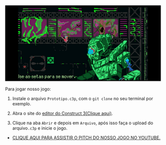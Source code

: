 ![tela inicial](tela%20inicial.jpeg)

Para jogar nosso jogo:
1. Instale o arquivo `Prototipo.c3p`, com o `git clone` no seu terminal por exemplo.

2. Abra o site do [editor do Construct 3(Clique aqui)](https://editor.construct.net/?startTour).

3. Clique na aba `Abrir` e depois em `Arquivo`, após isso faça o upload do arquivo`.c3p` e inicie o jogo.

- [CLIQUE AQUI PARA ASSISTIR O PITCH DO NOSSO JOGO NO YOUTUBE.](https://www.youtube.com/embed/hgA_2De2B_k?si=zySpDqfBlbuKHNLo)